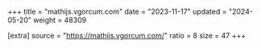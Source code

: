 +++
title = "mathijs.vgorcum.com"
date = "2023-11-17"
updated = "2024-05-20"
weight = 48309

[extra]
source = "https://mathijs.vgorcum.com/"
ratio = 8
size = 47
+++
